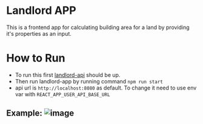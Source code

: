 # Landlord APP
This is a frontend app for calculating building area for a land by providing it's properties as an input.

# How to Run
- To run this first [landlord-api](https://www.github.com/nsaltun/landlord-api) should be up.
- Then run landlord-app by running command `npm run start`
- api url is `http://localhost:8080` as default. To change it need to use env var with `REACT_APP_USER_API_BASE_URL`

## Example: ![image](https://github.com/user-attachments/assets/75489fe9-e250-4eda-ac67-2e797d6ca82e)
